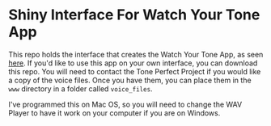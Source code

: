 # Shiny Interface For Watch Your Tone App

This repo holds the interface that creates the Watch Your Tone App, as seen [here](https://cbpascual.shinyapps.io/watch-your-tone-app/). If you'd like to use this app on your own interface, you can download this repo. You will need to contact the Tone Perfect Project if you would like a copy of the voice files. Once you have them, you can place them in the `www` directory in a folder called `voice_files`.

I've programmed this on Mac OS, so you will need to change the WAV Player to have it work on your computer if you are on Windows.
